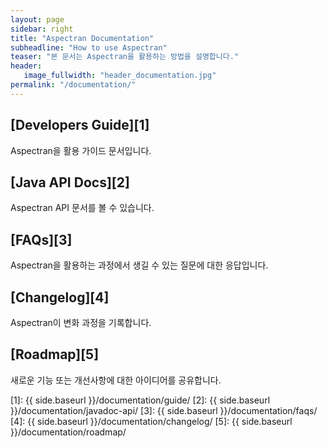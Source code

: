 ```yaml
---
layout: page
sidebar: right
title: "Aspectran Documentation"
subheadline: "How to use Aspectran"
teaser: "본 문서는 Aspectran을 활용하는 방법을 설명합니다."
header:
   image_fullwidth: "header_documentation.jpg"
permalink: "/documentation/"
---
```


## [Developers Guide][1]
Aspectran을 활용 가이드 문서입니다.

## [Java API Docs][2]
Aspectran API 문서를 볼 수 있습니다.

## [FAQs][3]
Aspectran을 활용하는 과정에서 생길 수 있는 질문에 대한 응답입니다.

## [Changelog][4]
Aspectran이 변화 과정을 기록합니다.

## [Roadmap][5]
새로운 기능 또는 개선사항에 대한 아이디어를 공유합니다.

[1]: {{ side.baseurl }}/documentation/guide/
[2]: {{ side.baseurl }}/documentation/javadoc-api/
[3]: {{ side.baseurl }}/documentation/faqs/
[4]: {{ side.baseurl }}/documentation/changelog/
[5]: {{ side.baseurl }}/documentation/roadmap/
